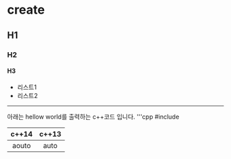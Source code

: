 # create
## H1
### H2
#### H3

- 리스트1
- 리스트2

----------------------------

아래는 hellow world를 출력하는 c++코드 입니다.
'''cpp
#include<iosream>
  



| c++14 | c++13|
|:---:|:---:|
| aouto | auto |

